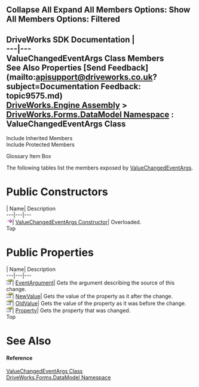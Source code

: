        

 Collapse All Expand All  Members Options: Show All  Members Options: Filtered   
---  
DriveWorks SDK Documentation  |   
---|---  
ValueChangedEventArgs Class Members   
See Also Properties [Send Feedback](mailto:apisupport@driveworks.co.uk?subject=Documentation Feedback: topic9575.md)  
[DriveWorks.Engine Assembly](topic2156.md) > [DriveWorks.Forms.DataModel Namespace](topic9371.md) : ValueChangedEventArgs Class  
---  
  
Include Inherited Members    
Include Protected Members  


Glossary Item Box

The following tables list the members exposed by [ValueChangedEventArgs](topic9575.md).

# Public Constructors

| Name| Description  
---|---|---  
![Public Constructor](dotnetimages/publicConstructor.gif)| [ValueChangedEventArgs Constructor](topic9581.md)| Overloaded.   
Top

# Public Properties

| Name| Description  
---|---|---  
![Public Property](dotnetimages/publicProperty.gif)| [EventArgument](topic9584.md)| Gets the argument describing the source of this change.   
![Public Property](dotnetimages/publicProperty.gif)| [NewValue](topic9585.md)| Gets the value of the property as it after the change.   
![Public Property](dotnetimages/publicProperty.gif)| [OldValue](topic9586.md)| Gets the value of the property as it was before the change.   
![Public Property](dotnetimages/publicProperty.gif)| [Property](topic9587.md)| Gets the property that was changed.   
Top

# See Also

#### Reference

[ValueChangedEventArgs Class](topic9575.md)   
[DriveWorks.Forms.DataModel Namespace](topic9371.md)


